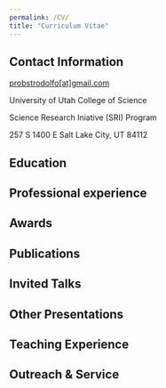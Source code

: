 ```yaml
---
permalink: /CV/
title: "Curriculum Vitae"
---
```


## Contact Information
[probstrodolfo[at]gmail.com](mailto:probstrodolfo@gmail.com)

University of Utah
College of Science

Science Research Iniative (SRI) Program

257 S 1400 E
Salt Lake City, UT 84112

## Education


## Professional experience

## Awards

## Publications 

## Invited Talks

## Other Presentations

## Teaching Experience

## Outreach & Service
